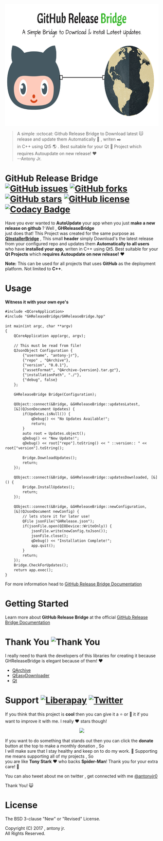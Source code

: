 <p align="center">
  <img src=".img/poster.png" height="400px" width=auto alt="GHReleaseBridge Poster">  <br>
</p>

>A simple :octocat: Github Release Bridge to Download latest :cat: release and update them  Automatically :dog: , writen :black_nib:   
> in C++ using Qt5 :earth_americas: . Best suitable for your Qt :8ball: Project which requires Autoupdate on new release! :heart:   
> --Antony Jr.

# GitHub Release Bridge [![GitHub issues](https://img.shields.io/github/issues/antony-jr/GHReleaseBridge.svg?style=flat-square)](https://github.com/antony-jr/GHReleaseBridge/issues) [![GitHub forks](https://img.shields.io/github/forks/antony-jr/GHReleaseBridge.svg?style=flat-square)](https://github.com/antony-jr/GHReleaseBridge/network) [![GitHub stars](https://img.shields.io/github/stars/antony-jr/GHReleaseBridge.svg?style=flat-square)](https://github.com/antony-jr/GHReleaseBridge/stargazers) [![GitHub license](https://img.shields.io/github/license/antony-jr/GHReleaseBridge.svg?style=flat-square)](https://github.com/antony-jr/GHReleaseBridge/blob/master/LICENSE) [![Codacy Badge](https://api.codacy.com/project/badge/Grade/2ed3815297ed41738f13b1e727ae13eb)](https://www.codacy.com/app/antony-jr/GHReleaseBridge?utm_source=github.com&amp;utm_medium=referral&amp;utm_content=antony-jr/GHReleaseBridge&amp;utm_campaign=Badge_Grade)


Have you ever wanted to **AutoUpdate** your app when you just **make a new release on github** ? Well , **GHReleaseBridge**   
just does that! This Project was created for the same purpose as **[QInstallerBridge](https://github.com/antony-jr/QInstallerBridge)**  , This small **header** simply Download's the latest release from your configured repo and updates them **Automatically to all users**  who have **installed your app**, writen in C++ using Qt5. Best suitable for your **Qt Projects** which **requires Autoupdate on new release!** :heart:   

**Note:** This can be used for all projects that uses **GitHub** as the deployment platform. Not limited to **C++**.

# Usage

**Witness it with your own eye's**   

```
#include <QCoreApplication>
#include "GHReleaseBridge/GHReleaseBridge.hpp"

int main(int argc, char **argv)
{
    QCoreApplication app(argc, argv);

    // This must be read from file!
    QJsonObject Configuration {
        {"username", "antony-jr"},
        {"repo" , "QArchive"},
        {"version", "0.0.1"},
        {"assetFormat", "QArchive-{version}.tar.gz"},
        {"installationPath", "./"},
        {"debug", false}
    };

    GHReleaseBridge Bridge(Configuration);

    QObject::connect(&Bridge, &GHReleaseBridge::updatesLatest,
    [&](QJsonDocument Updates) {
        if(Updates.isNull()) {
            qDebug() << "No Updates Available!";
            return;
        }
        auto root = Updates.object();
        qDebug() << "New Update!";
        qDebug() << root["repo"].toString() << " ::version:: " << root["version"].toString();

        Bridge.DownloadUpdates();
        return;
    });

    QObject::connect(&Bridge, &GHReleaseBridge::updatesDownloaded, [&]() {
        Bridge.InstallUpdates();
        return;
    });

    QObject::connect(&Bridge, &GHReleaseBridge::newConfiguration,
    [&](QJsonDocument newConfig) {
        // lets store it for later use!
        QFile jsonFile("GHRelease.json");
        if(jsonFile.open(QIODevice::WriteOnly)) {
            jsonFile.write(newConfig.toJson());
            jsonFile.close();
            qDebug() << "Installation Complete!";
            app.quit();
        }
        return;
    });
    Bridge.CheckForUpdates();
    return app.exec();
}
```

For more information head to [GitHub Release Bridge Documentation](https://antony-jr.github.io/GHReleaseBridge)

# Getting Started

Learn more about **GitHub Release Bridge** at the official [GitHub Release Bridge Documentation](https://antony-jr.github.io/GHReleaseBridge)

# Thank You ![Thank You](https://img.shields.io/badge/Always-Say%20Thank%20You!-blue.svg?style=flat-square)

I really need to thank the developers of this libraries for creating it because GHReleaseBridge is elegant because of them! :heart:   

* [QArchive](https://github.com/antony-jr/QArchive)
* [QEasyDownloader](https://github.com/antony-jr/QEasyDownloader)
* [Qt](https://github.com/qt)


# Support [![Liberapay](https://liberapay.com/assets/widgets/donate.svg)](https://liberapay.com/antonyjr/donate) [![Twitter](https://img.shields.io/twitter/url/https/github.com/antony-jr/QArchive.svg?style=social)](https://twitter.com/intent/tweet?text=Checkout%20%23QArchive%20by%20%40antonyjr0%20%20%2C%20its%20cool.%20Try%20it%20at%20https%3A%2F%2Fgithub.com%2Fantony-jr%2FQArchive)

If you think that this project is **cool** then you can give it a :star: or :fork_and_knife: it if you want to improve it with me. I really :heart: stars though!   

<p align="center">
    <a href="https://liberapay.com/antonyjr/donate">
       <img src="https://liberapay.com/assets/widgets/donate.svg">
    </a>
</p>


If you want to do something that stands out then you can click the **donate** button at the top to make a monthly donation , So   
I will make sure that I stay healthy and keep on to do my work. :briefcase: Supporting me means supporting all of my projects , So   
you are like **Tony Stark** :heart: who backs **Spider-Man**! Thank you for your extra care! :dog:   

You can also tweet about me on twitter , get connected with me [@antonyjr0](https://twitter.com/antonyjr0)

Thank You! :smiley_cat:

# License

The BSD 3-clause "New" or "Revised" License.

Copyright (C) 2017 , antony jr.   
All Rights Reserved.
